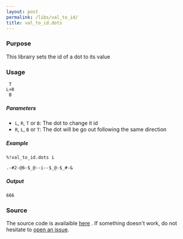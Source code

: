 ```yaml
---
layout: post
permalink: /libs/val_to_id/
title: val_to_id.dots
---
```


### Purpose
This librairy sets the id of a dot to its value

### Usage
    
     T
    L+R
     B

##### Parameters
- `L`, `R`, `T` or `B`: The dot to change it id
- `R`, `L`, `B` or `T`: The dot will be go out following the same direction

##### Example

    %!val_to_id.dots i

    .-#2-@6-$_@--i--$_@-$_#-&

##### Output

    666
   
### Source 
The source code is availaible [here](https://github.com/aaronduino/asciidots/blob/master/dots/libs/val_to_id.dots)
. If something doesn't work, do not hesitate to [open an issue](https://github.com/aaronduino/asciidots/issues/new?title=Bug%20in%20val_to_id%20library:%20).
